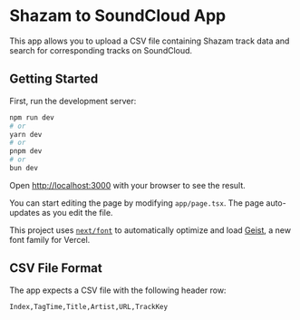 # Shazam to SoundCloud App

This app allows you to upload a CSV file containing Shazam track data and search for corresponding tracks on SoundCloud.

## Getting Started

First, run the development server:

```bash
npm run dev
# or
yarn dev
# or
pnpm dev
# or
bun dev
```

Open [http://localhost:3000](http://localhost:3000) with your browser to see the result.

You can start editing the page by modifying `app/page.tsx`. The page auto-updates as you edit the file.

This project uses [`next/font`](https://nextjs.org/docs/app/building-your-application/optimizing/fonts) to automatically optimize and load [Geist](https://vercel.com/font), a new font family for Vercel.

## CSV File Format

The app expects a CSV file with the following header row:

```plaintext
Index,TagTime,Title,Artist,URL,TrackKey
